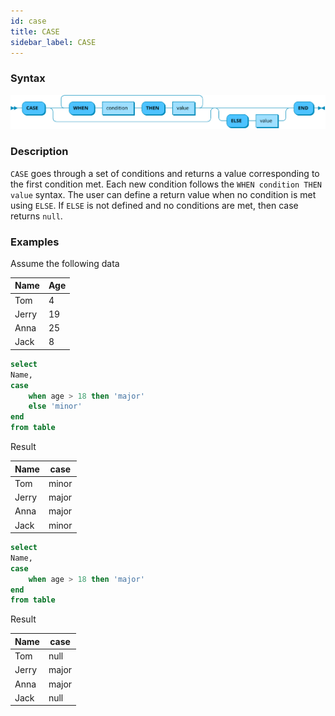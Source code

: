 ```yaml
---
id: case
title: CASE
sidebar_label: CASE
---
```



### Syntax
![case syntax](/static/img/case-def.svg)

### Description
`CASE` goes through a set of conditions and returns a value corresponding to the first condition met.
Each new condition follows the `WHEN condition THEN value` syntax.
The user can define a return value when no condition is met using `ELSE`.
If `ELSE` is not defined and no conditions are met, then case returns `null`.

### Examples
Assume the following data

| Name | Age |
|---|---|
| Tom | 4 |
| Jerry | 19 |
| Anna | 25 |
| Jack | 8 |

```sql title="CASE with ELSE"
select 
Name, 
case
    when age > 18 then 'major'
    else 'minor'
end 
from table
```

Result 

| Name | case |
|---|---|
| Tom | minor |
| Jerry | major |
| Anna | major |
| Jack | minor |


```sql title="CASE without ELSE"
select 
Name, 
case
    when age > 18 then 'major'
end 
from table
```


Result 

| Name | case |
|---|---|
| Tom | null |
| Jerry | major |
| Anna | major |
| Jack | null |